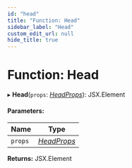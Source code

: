 ```yaml
---
id: "head"
title: "Function: Head"
sidebar_label: "Head"
custom_edit_url: null
hide_title: true
---
```


# Function: Head

▸ **Head**(`props`: [*HeadProps*](../interfaces/headprops.md)): JSX.Element

#### Parameters:

Name | Type |
------ | ------ |
`props` | [*HeadProps*](../interfaces/headprops.md) |

**Returns:** JSX.Element
